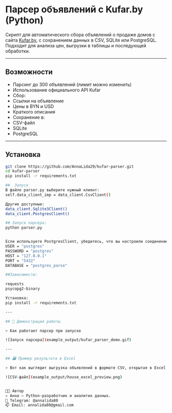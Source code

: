 #  Парсер объявлений с Kufar.by (Python)

Скрипт для автоматического сбора объявлений о продаже домов с сайта [Kufar.by](https://kufar.by), с сохранением данных в CSV, SQLite или PostgreSQL. Подходит для анализа цен, выгрузки в таблицы и последующей обработки.

---

##  Возможности

-  Парсинг до 300 объявлений (лимит можно изменить)
-  Использование официального API Kufar
-  Сбор:
  - Ссылки на объявление
  - Цены в BYN и USD
  - Краткого описания
-  Сохранение в:
  - CSV-файл
  - SQLite
  - PostgreSQL

---

##  Установка

```bash
git clone https://github.com/AnnaLida29/kufar-parser.git
cd kufar-parser
pip install -r requirements.txt

##  Запуск
В файле parser.py выберите нужный клиент:
self.data_client_imp = data_client.CsvClient()

Другие доступные:
data_client.Sqlite3Client()
data_client.PostgresClient()

## Запуск парсера:
python parser.py


Если используете PostgresClient, убедитесь, что вы настроили соединение в data_client.py:
USER = "postgres"
PASSWORD = "postgres"
HOST = "127.0.0.1"
PORT = "5432"
DATABASE = "postgres_parse"

##Зависимости:

requests
psycopg2-binary

Установка:
pip install -r requirements.txt

---

## 🎥 Демонстрация работы

> Как работает парсер при запуске

![Запуск парсера](example_output/kufar_parser_demo.gif)

---

## 🗃 Пример результата в Excel

> Вот как выглядит выгрузка объявлений в формате CSV, открытая в Excel

![CSV-файл](example_output/house_excel_preview.png)


🧑‍💻 Автор
✍️ Анна — Python-разработчик и аналитик данных.
💬 Telegram: @annalida80
📫 Email: annalida80@gmail.com









